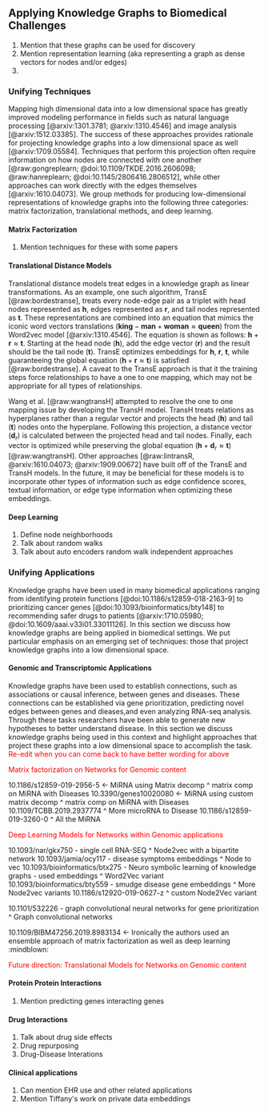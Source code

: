 ## Applying Knowledge Graphs to Biomedical Challenges

1. Mention that these graphs can be used for discovery
2. Mention representation learning (aka representing a graph as dense vectors for nodes and/or edges)
3. 

### Unifying Techniques

Mapping high dimensional data into a low dimensional space has greatly improved modeling performance in fields such as natural language processing [@arxiv:1301.3781; @arxiv:1310.4546] and image analysis [@arxiv:1512.03385].
The success of these approaches provides rationale for projecting knowledge graphs into a low dimensional space as well [@arxiv:1709.05584].
Techniques that perform this projection often require information on how nodes are connected with one another [@raw:gongreplearn; @doi:10.1109/TKDE.2016.2606098; @raw:hanreplearn; @doi:10.1145/2806416.2806512], while other approaches can work directly with the edges themselves [@arxiv:1610.04073].
We group methods for producing low-dimensional representations of knowledge graphs into the following three categories: matrix factorization, translational methods, and deep learning.

#### Matrix Factorization

1. Mention techniques for these with some papers

#### Translational Distance Models

Translational distance models treat edges in a knowledge graph as linear transformations.
As an example, one such algorithm, TransE [@raw:bordestranse], treats every node-edge pair as a triplet with head nodes represented as $\textbf{h}$, edges represented as $\textbf{r}$, and tail nodes represented as $\textbf{t}$.
These representations are combined into an equation that mimics the iconic word vectors translations ($\textbf{king} - \textbf{man} + \textbf{woman} \approx \textbf{queen}$) from the Word2vec model [@arxiv:1310.4546].
The equation is shown as follows: $\textbf{h} + \textbf{r} \approx \textbf{t}$.
Starting at the head node ($\textbf{h}$), add the edge vector ($\textbf{r}$) and the result should be the tail node ($\textbf{t}$).
TransE optimizes embeddings for $\textbf{h}$, $\textbf{r}$, $\textbf{t}$, while guaranteeing the global equation ($\textbf{h} + \textbf{r} \approx \textbf{t}$) is satisfied [@raw:bordestranse].
A caveat to the TransE approach is that it the training steps force relationships to have a one to one mapping, which may not be appropriate for all types of relationships.

Wang et al. [@raw:wangtransH] attempted to resolve the one to one mapping issue by developing the TransH model.
TransH treats relations as hyperplanes rather than a regular vector and projects the head ($\textbf{h}$) and tail ($\textbf{t}$) nodes onto the hyperplane.
Following this projection, a distance vector ($\textbf{d}_{r}$) is calculated between the projected head and tail nodes.
Finally, each vector is optimized while preserving the global equation ($\textbf{h} + \textbf{d}_{r} \approx \textbf{t}$) [@raw:wangtransH].
Other approaches [@raw:lintransR, @arxiv:1610.04073; @arxiv:1909.00672] have built off of the TransE and TransH models. 
In the future, it may be beneficial for these models is to incorporate other types of information such as edge confidence scores, textual information, or edge type information when optimizing these embeddings.

#### Deep Learning

1. Define node neighborhoods
2. Talk about random walks 
3. Talk about auto encoders random walk independent approaches 

### Unifying Applications

Knowledge graphs have been used in many biomedical applications ranging from identifying protein functions [@doi:10.1186/s12859-018-2163-9] to prioritizing cancer genes [@doi:10.1093/bioinformatics/bty148] to recommending safer drugs to patients [@arxiv:1710.05980; @doi:10.1609/aaai.v33i01.33011126].
In this section we discuss how knowledge graphs are being applied in biomedical settings. 
We put particular emphasis on an emerging set of techniques: those that project knowledge graphs into a low dimensional space.

#### Genomic and Transcriptomic Applications

Knowledge graphs have been used to establish connections, such as associations or causal inference, between genes and diseases.
These connections can be established via gene prioritization, predicting novel edges between genes and dieases,and even analyzing RNA-seq analysis.
Through these tasks researchers have been able to generate new hypotheses to better understand disease.
In this section we discuss knowledge graphs being used in this context and highlight approaches that project these graphs into a low dimensional space to accomplish the task.
<font color=red>  Re-edit when you can come back to have better wording for above </font>

<font color=red> Matrix factorization on Networks for Genomic content </font>

10.1186/s12859-019-2956-5 <- MiRNA using Matrix decomp
^ matrix comp on MiRNA with Diseases
10.3390/genes10020080 <- MiRNA using custom matrix decomp 
^ matrix comp on MiRNA with Diseases
10.1109/TCBB.2019.2937774
^ More microRNA to Disease
10.1186/s12859-019-3260-0
^ All the MiRNA

<font color=red> Deep Learning Models for Networks within Genomic applications </font>

10.1093/nar/gkx750 - single cell RNA-SEQ
^ Node2vec with a bipartite network
10.1093/jamia/ocy117 - disease symptoms embeddings
^ Node to vec
10.1093/bioinformatics/btx275 - Neuro symbolic learning of knowledge graphs - used embeddings
^ Word2Vec variant
10.1093/bioinformatics/bty559 - smudge disease gene embeddings
^ More Node2vec variants
10.1186/s12920-019-0627-z
^ custom Node2Vec variant

10.1101/532226 - graph convolutional neural networks for gene prioritization
^ Graph convolutional networks

10.1109/BIBM47256.2019.8983134 <- Ironically the authors used an ensemble approach of matrix factorization as well as deep learning :mindblown:

<font color=red> Future direction: Translational Models for Networks on Genomic content </font>

#### Protein Protein Interactions

1. Mention predicting genes interacting genes

#### Drug Interactions

1. Talk about drug side effects
2. Drug repurposing
3. Drug-Disease Interations

#### Clinical applications

1. Can mention EHR use and other related applications
2. Mention Tiffany's work on private data embeddings
